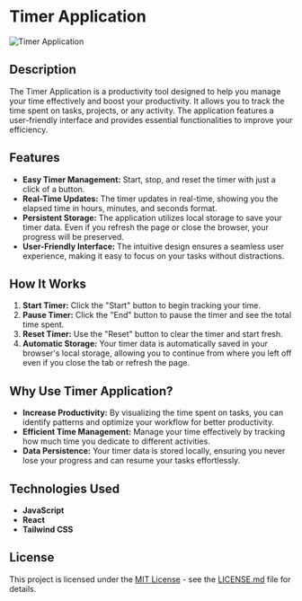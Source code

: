 # Timer Application

![Timer Application](link_to_your_application_screenshot_or_logo)

## Description

The Timer Application is a productivity tool designed to help you manage your time effectively and boost your productivity. It allows you to track the time spent on tasks, projects, or any activity. The application features a user-friendly interface and provides essential functionalities to improve your efficiency.

## Features

- **Easy Timer Management:** Start, stop, and reset the timer with just a click of a button.
- **Real-Time Updates:** The timer updates in real-time, showing you the elapsed time in hours, minutes, and seconds format.
- **Persistent Storage:** The application utilizes local storage to save your timer data. Even if you refresh the page or close the browser, your progress will be preserved.
- **User-Friendly Interface:** The intuitive design ensures a seamless user experience, making it easy to focus on your tasks without distractions.

## How It Works

1. **Start Timer:** Click the "Start" button to begin tracking your time.
2. **Pause Timer:** Click the "End" button to pause the timer and see the total time spent.
3. **Reset Timer:** Use the "Reset" button to clear the timer and start fresh.
4. **Automatic Storage:** Your timer data is automatically saved in your browser's local storage, allowing you to continue from where you left off even if you close the tab or refresh the page.

## Why Use Timer Application?

- **Increase Productivity:** By visualizing the time spent on tasks, you can identify patterns and optimize your workflow for better productivity.
- **Efficient Time Management:** Manage your time effectively by tracking how much time you dedicate to different activities.
- **Data Persistence:** Your timer data is stored locally, ensuring you never lose your progress and can resume your tasks effortlessly.

## Technologies Used
- **JavaScript**
- **React**
- **Tailwind CSS**



## License

This project is licensed under the [MIT License](link_to_your_license_file) - see the [LICENSE.md](link_to_your_license_file) file for details.

